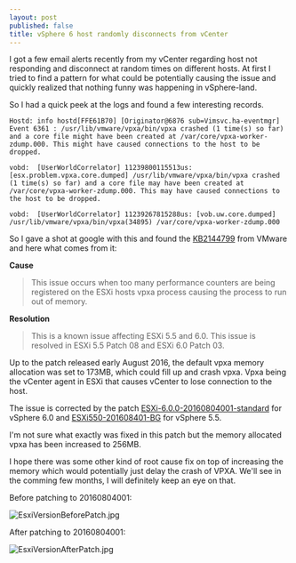 ```yaml
---
layout: post
published: false
title: vSphere 6 host randomly disconnects from vCenter
---
```

I got a few email alerts recently from my vCenter regarding host not responding and disconnect at random times on different hosts. At first I tried to find a pattern for what could be potentially causing the issue and quickly realized that nothing funny was happening in vSphere-land.

So I had a quick peek at the logs and found a few interesting records.

```
Hostd: info hostd[FFE61B70] [Originator@6876 sub=Vimsvc.ha-eventmgr] Event 6361 : /usr/lib/vmware/vpxa/bin/vpxa crashed (1 time(s) so far) and a core file might have been created at /var/core/vpxa-worker-zdump.000. This might have caused connections to the host to be dropped.
```

```
vobd:  [UserWorldCorrelator] 11239800115513us: [esx.problem.vpxa.core.dumped] /usr/lib/vmware/vpxa/bin/vpxa crashed (1 time(s) so far) and a core file may have been created at /var/core/vpxa-worker-zdump.000. This may have caused connections to the host to be dropped.
```

```
vobd:  [UserWorldCorrelator] 11239267815288us: [vob.uw.core.dumped] /usr/lib/vmware/vpxa/bin/vpxa(34895) /var/core/vpxa-worker-zdump.000
```

So I gave a shot at google with this and found the [KB2144799](https://kb.vmware.com/selfservice/microsites/search.do?language=en_US&cmd=displayKC&externalId=2144799) from VMware and here what comes from it:

**Cause** 
>  This issue occurs when too many performance counters are being registered on the ESXi hosts vpxa process causing the process to run out of memory.

**Resolution**
>  This is a known issue affecting ESXi 5.5 and 6.0. 
>  This issue is resolved in ESXi 5.5 Patch 08 and ESXi 6.0 Patch 03.

Up to the patch released early August 2016, the default vpxa memory allocation was set to 173MB, which could fill up and crash vpxa. Vpxa being the vCenter agent in ESXi that causes vCenter to lose connection to the host.

The issue is corrected by the patch [ESXi-6.0.0-20160804001-standard](https://kb.vmware.com/selfservice/search.do?cmd=displayKC&docType=kc&docTypeID=DT_KB_1_1&externalId=2145667) for vSphere 6.0 and [ESXi550-201608401-BG](https://kb.vmware.com/selfservice/search.do?cmd=displayKC&docType=kc&docTypeID=DT_KB_1_1&externalId=2144361) for vSphere 5.5.

I'm not sure what exactly was fixed in this patch but the memory allocated vpxa has been increased to 256MB.

I hope there was some other kind of root cause fix on top of increasing the memory which would potentially just delay the crash of VPXA. We'll see in the comming few months, I will definitely keep an eye on that.

Before patching to 20160804001:

![EsxiVersionBeforePatch.jpg]({{site.baseurl}}/img/EsxiVersionBeforePatch.jpg)

After patching to 20160804001:

![EsxiVersionAfterPatch.jpg]({{site.baseurl}}/img/EsxiVersionAfterPatch.jpg)